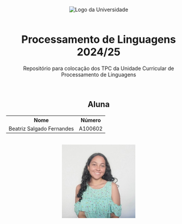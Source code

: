 <br>

<div align="center">
    <img src="https://upload.wikimedia.org/wikipedia/commons/9/93/EEUMLOGO.png" alt="Logo da Universidade" width="200"/>
</div>

<br>

<div align="center">
    <h1>Processamento de Linguagens 2024/25</h1>
    <p>Repositório para colocação dos TPC da Unidade Curricular de Processamento de Linguagens</p>
</div>

<br>

<div align="center">
    <h2>Aluna</h2>
</div>

<table align="center">
    <tr>
        <th><strong>Nome</strong></th>
        <th><strong>Número</strong></th>
    </tr>
    <tr>
        <td>Beatriz Salgado Fernandes</td>
        <td>A100602</td>
    </tr>
</table>

<br>

<div align="center">
    <img src="imagem.jpeg" alt="Imagem" width="200"/>
</div>

<br>
